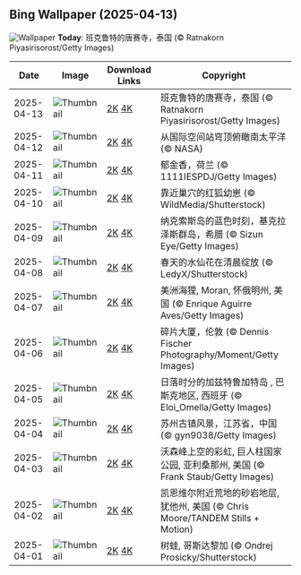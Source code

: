 
  ## Bing Wallpaper (2025-04-13)
  ![Wallpaper](https://cn.bing.com/th?id=OHR.ThailandPagodas_ZH-CN1143878296_UHD.jpg&w=1024) **Today**: 班克鲁特的唐赛寺，泰国 (© Ratnakorn Piyasirisorost/Getty Images)
  


  | Date       | Image      | Download Links    | Copyright    |
  |------------|------------|-------------------|--------------|
  | 2025-04-13 | ![Thumbnail](https://cn.bing.com/th?id=OHR.ThailandPagodas_ZH-CN1143878296_UHD.jpg&w=384&h=216) | [2K](https://cn.bing.com/th?id=OHR.ThailandPagodas_ZH-CN1143878296_UHD.jpg&w=2560&h=1440) [4K](https://cn.bing.com/th?id=OHR.ThailandPagodas_ZH-CN1143878296_UHD.jpg&w=3840&h=2160) | 班克鲁特的唐赛寺，泰国 (© Ratnakorn Piyasirisorost/Getty Images) |
  | 2025-04-12 | ![Thumbnail](https://cn.bing.com/th?id=OHR.SpaceFlight_ZH-CN0927394503_UHD.jpg&w=384&h=216) | [2K](https://cn.bing.com/th?id=OHR.SpaceFlight_ZH-CN0927394503_UHD.jpg&w=2560&h=1440) [4K](https://cn.bing.com/th?id=OHR.SpaceFlight_ZH-CN0927394503_UHD.jpg&w=3840&h=2160) | 从国际空间站穹顶俯瞰南太平洋 (© NASA) |
  | 2025-04-11 | ![Thumbnail](https://cn.bing.com/th?id=OHR.TulipsWindmill_ZH-CN0665142956_UHD.jpg&w=384&h=216) | [2K](https://cn.bing.com/th?id=OHR.TulipsWindmill_ZH-CN0665142956_UHD.jpg&w=2560&h=1440) [4K](https://cn.bing.com/th?id=OHR.TulipsWindmill_ZH-CN0665142956_UHD.jpg&w=3840&h=2160) | 郁金香，荷兰 (© 1111IESPDJ/Getty Images) |
  | 2025-04-10 | ![Thumbnail](https://cn.bing.com/th?id=OHR.LittleFoxes_ZH-CN8622806156_UHD.jpg&w=384&h=216) | [2K](https://cn.bing.com/th?id=OHR.LittleFoxes_ZH-CN8622806156_UHD.jpg&w=2560&h=1440) [4K](https://cn.bing.com/th?id=OHR.LittleFoxes_ZH-CN8622806156_UHD.jpg&w=3840&h=2160) | 靠近巢穴的红狐幼崽 (© WildMedia/Shutterstock) |
  | 2025-04-09 | ![Thumbnail](https://cn.bing.com/th?id=OHR.BlueNaxos_ZH-CN7863097040_UHD.jpg&w=384&h=216) | [2K](https://cn.bing.com/th?id=OHR.BlueNaxos_ZH-CN7863097040_UHD.jpg&w=2560&h=1440) [4K](https://cn.bing.com/th?id=OHR.BlueNaxos_ZH-CN7863097040_UHD.jpg&w=3840&h=2160) | 纳克索斯岛的蓝色时刻，基克拉泽斯群岛，希腊 (© Sizun Eye/Getty Images) |
  | 2025-04-08 | ![Thumbnail](https://cn.bing.com/th?id=OHR.SpringDaffodils_ZH-CN6737270212_UHD.jpg&w=384&h=216) | [2K](https://cn.bing.com/th?id=OHR.SpringDaffodils_ZH-CN6737270212_UHD.jpg&w=2560&h=1440) [4K](https://cn.bing.com/th?id=OHR.SpringDaffodils_ZH-CN6737270212_UHD.jpg&w=3840&h=2160) | 春天的水仙花在清晨绽放 (© LedyX/Shutterstock) |
  | 2025-04-07 | ![Thumbnail](https://cn.bing.com/th?id=OHR.BeaverDay_ZH-CN2889563041_UHD.jpg&w=384&h=216) | [2K](https://cn.bing.com/th?id=OHR.BeaverDay_ZH-CN2889563041_UHD.jpg&w=2560&h=1440) [4K](https://cn.bing.com/th?id=OHR.BeaverDay_ZH-CN2889563041_UHD.jpg&w=3840&h=2160) | 美洲海狸, Moran, 怀俄明州, 美国 (© Enrique Aguirre Aves/Getty Images) |
  | 2025-04-06 | ![Thumbnail](https://cn.bing.com/th?id=OHR.ShardLondon2025_ZH-CN0722863055_UHD.jpg&w=384&h=216) | [2K](https://cn.bing.com/th?id=OHR.ShardLondon2025_ZH-CN0722863055_UHD.jpg&w=2560&h=1440) [4K](https://cn.bing.com/th?id=OHR.ShardLondon2025_ZH-CN0722863055_UHD.jpg&w=3840&h=2160) | 碎片大厦，伦敦 (© Dennis Fischer Photography/Moment/Getty Images) |
  | 2025-04-05 | ![Thumbnail](https://cn.bing.com/th?id=OHR.GaztelugatxeSunset_ZH-CN0553703567_UHD.jpg&w=384&h=216) | [2K](https://cn.bing.com/th?id=OHR.GaztelugatxeSunset_ZH-CN0553703567_UHD.jpg&w=2560&h=1440) [4K](https://cn.bing.com/th?id=OHR.GaztelugatxeSunset_ZH-CN0553703567_UHD.jpg&w=3840&h=2160) | 日落时分的加兹特鲁加特岛 , 巴斯克地区, 西班牙 (© Eloi_Omella/Getty Images) |
  | 2025-04-04 | ![Thumbnail](https://cn.bing.com/th?id=OHR.QingMingY25_ZH-CN9818431198_UHD.jpg&w=384&h=216) | [2K](https://cn.bing.com/th?id=OHR.QingMingY25_ZH-CN9818431198_UHD.jpg&w=2560&h=1440) [4K](https://cn.bing.com/th?id=OHR.QingMingY25_ZH-CN9818431198_UHD.jpg&w=3840&h=2160) | 苏州古镇风景，江苏省，中国 (© gyn9038/Getty Images) |
  | 2025-04-03 | ![Thumbnail](https://cn.bing.com/th?id=OHR.SaguaroRainbow_ZH-CN0139056375_UHD.jpg&w=384&h=216) | [2K](https://cn.bing.com/th?id=OHR.SaguaroRainbow_ZH-CN0139056375_UHD.jpg&w=2560&h=1440) [4K](https://cn.bing.com/th?id=OHR.SaguaroRainbow_ZH-CN0139056375_UHD.jpg&w=3840&h=2160) | 沃森峰上空的彩虹, 巨人柱国家公园, 亚利桑那州, 美国 (© Frank Staub/Getty Images) |
  | 2025-04-02 | ![Thumbnail](https://cn.bing.com/th?id=OHR.UtahBadlands_ZH-CN9174002963_UHD.jpg&w=384&h=216) | [2K](https://cn.bing.com/th?id=OHR.UtahBadlands_ZH-CN9174002963_UHD.jpg&w=2560&h=1440) [4K](https://cn.bing.com/th?id=OHR.UtahBadlands_ZH-CN9174002963_UHD.jpg&w=3840&h=2160) | 凯恩维尔附近荒地的砂岩地层, 犹他州, 美国 (© Chris Moore/TANDEM Stills + Motion) |
  | 2025-04-01 | ![Thumbnail](https://cn.bing.com/th?id=OHR.TicanFrog_ZH-CN8949758487_UHD.jpg&w=384&h=216) | [2K](https://cn.bing.com/th?id=OHR.TicanFrog_ZH-CN8949758487_UHD.jpg&w=2560&h=1440) [4K](https://cn.bing.com/th?id=OHR.TicanFrog_ZH-CN8949758487_UHD.jpg&w=3840&h=2160) | 树蛙, 哥斯达黎加 (© Ondrej Prosicky/Shutterstock) |